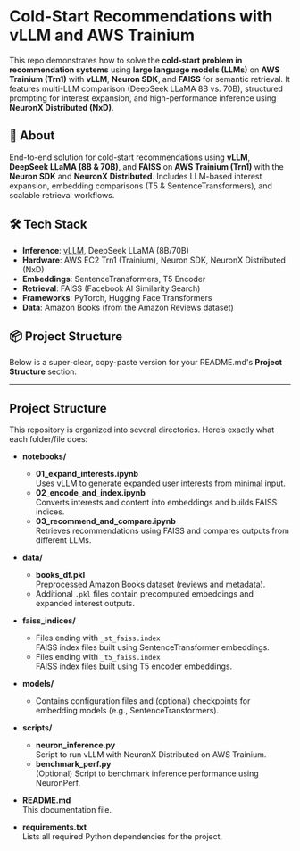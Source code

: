 # Cold-Start Recommendations with vLLM and AWS Trainium

This repo demonstrates how to solve the **cold-start problem in recommendation systems** using **large language models (LLMs)** on **AWS Trainium (Trn1)** with **vLLM**, **Neuron SDK**, and **FAISS** for semantic retrieval. It features multi-LLM comparison (DeepSeek LLaMA 8B vs. 70B), structured prompting for interest expansion, and high-performance inference using **NeuronX Distributed (NxD)**.

## 🚀 About

End-to-end solution for cold-start recommendations using **vLLM**, **DeepSeek LLaMA (8B & 70B)**, and **FAISS** on **AWS Trainium (Trn1)** with the **Neuron SDK** and **NeuronX Distributed**. Includes LLM-based interest expansion, embedding comparisons (T5 & SentenceTransformers), and scalable retrieval workflows.

## 🛠 Tech Stack

- **Inference**: [vLLM](https://github.com/vllm-project/vllm), DeepSeek LLaMA (8B/70B)
- **Hardware**: AWS EC2 Trn1 (Trainium), Neuron SDK, NeuronX Distributed (NxD)
- **Embeddings**: SentenceTransformers, T5 Encoder
- **Retrieval**: FAISS (Facebook AI Similarity Search)
- **Frameworks**: PyTorch, Hugging Face Transformers
- **Data**: Amazon Books (from the Amazon Reviews dataset)

## 📦 Project Structure

Below is a super-clear, copy-paste version for your README.md's **Project Structure** section:

---

## Project Structure

This repository is organized into several directories. Here’s exactly what each folder/file does:

- **notebooks/**
  - **01_expand_interests.ipynb**  
    Uses vLLM to generate expanded user interests from minimal input.
  - **02_encode_and_index.ipynb**  
    Converts interests and content into embeddings and builds FAISS indices.
  - **03_recommend_and_compare.ipynb**  
    Retrieves recommendations using FAISS and compares outputs from different LLMs.

- **data/**
  - **books_df.pkl**  
    Preprocessed Amazon Books dataset (reviews and metadata).
  - Additional `.pkl` files contain precomputed embeddings and expanded interest outputs.

- **faiss_indices/**
  - Files ending with `_st_faiss.index`  
    FAISS index files built using SentenceTransformer embeddings.
  - Files ending with `_t5_faiss.index`  
    FAISS index files built using T5 encoder embeddings.

- **models/**
  - Contains configuration files and (optional) checkpoints for embedding models (e.g., SentenceTransformers).

- **scripts/**
  - **neuron_inference.py**  
    Script to run vLLM with NeuronX Distributed on AWS Trainium.
  - **benchmark_perf.py**  
    (Optional) Script to benchmark inference performance using NeuronPerf.

- **README.md**  
  This documentation file.

- **requirements.txt**  
  Lists all required Python dependencies for the project.
